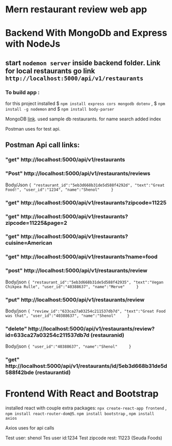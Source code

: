 # Mern restaurant review web app
# Backend With MongoDb and Express with NodeJs
## start ``nodemon server`` inside backend folder. Link for local restaurants go link `http://localhost:5000/api/v1/restaurants`

### To build app :

for this project installed $ `npm install express cors mongodb dotenv` , $ `npm install -g nodemon` and $ `npm install body-parser` 

MongoDB [link](https://cloud.mongodb.com/). used sample db restaurants. for name search added index

Postman uses for test api.



## Postman Api call links:

### "get" http://localhost:5000/api/v1/restaurants

### "Post" http://localhost:5000/api/v1/restaurants/reviews

Body/Json `{
"restaurant_id":"5eb3d668b31de5d588f4292d",
"text":"Great Food!",
"user_id":"1234",
"name":"Shenol"    
}`

### "get" http://localhost:5000/api/v1/restaurants?zipcode=11225
### "get" http://localhost:5000/api/v1/restaurants?zipcode=11225&page=2
### "get" http://localhost:5000/api/v1/restaurants?cuisine=American
### "get" http://localhost:5000/api/v1/restaurants?name=food
### "post" http://localhost:5000/api/v1/restaurants/review
Body/json `{
"restaurant_id":"5eb3d668b31de5d588f42935",
"text":"Vegan Chikpea Rulle",
"user_id":"40388637",
"name":"Merve"    
}`

### "put" http://localhost:5000/api/v1/restaurants/review
Body/json `{
"review_id":"633ca27a03254c211537db7d",
"text":"Great Food was that",
"user_id":"40388637",
"name":"Shenol"    
}`

### "delete" http://localhost:5000/api/v1/restaurants/review?id=633ca27a03254c211537db7d (restauranid)
Body/json `{
"user_id":"40388637",
"name":"Shenol"    
}`

### "get" http://localhost:5000/api/v1/restaurants/id/5eb3d668b31de5d588f42bde (restaurantid)



# Frontend With React and Bootstrap

installed react with couple extra packages: 
`npx create-react-app frontend` , `npm install react-router-dom@5`. `npm install bootstrap` , `npm install axios`

Axios uses for api calls

Test user: shenol
Tes user id:1234
Test zipcode rest: 11223 (Seuda Foods)
